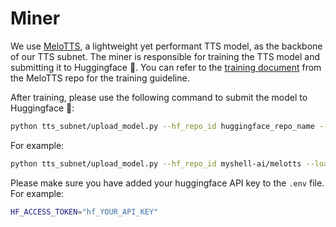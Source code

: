 # Miner

We use [MeloTTS](https://github.com/myshell-ai/MeloTTS), a lightweight yet performant TTS model, as the backbone of our TTS subnet. The miner is responsible for training the TTS model and submitting it to Huggingface 🤗. You can refer to the [training document](https://github.com/myshell-ai/MeloTTS/blob/main/docs/training.md) from the MeloTTS repo for the training guideline.

After training, please use the following command to submit the model to Huggingface 🤗:

```bash
python tts_subnet/upload_model.py --hf_repo_id huggingface_repo_name --load_model_dir path_to_your_checkpoint.pth_file --wallet.name your_wallet --wallet.hotkey your_hotkey
```
For example:

```bash
python tts_subnet/upload_model.py --hf_repo_id myshell-ai/melotts --load_model_dir /melo-en/checkpoint.pth --wallet.name myshell --wallet.hotkey shell
```

Please make sure you have added your huggingface API key to the `.env` file. For example:

```bash
HF_ACCESS_TOKEN="hf_YOUR_API_KEY"
```